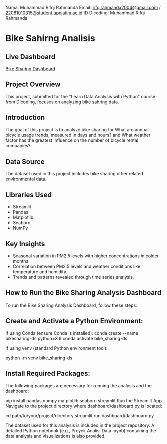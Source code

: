 Nama: Muhammad Rifqi Rahmanda
Email: rifqirahmanda2004@gmail.com / 22081010315@student.upnjatim.ac.id
ID Dicoding: Muhammad Rifqi Rahmanda

# Bike Sahirng Analisis

## Live Dashboard
[Bike Sharing Dashboard]([https://bikesharing-3tlvn2citvhvljt587rjvb.streamlit.app/](https://bike-sharing-rifqi-sng89l6vn4vj4rrh9pzbw2.streamlit.app/))

## Project Overview
This project, submitted for the "Learn Data Analysis with Python" course from Dicoding, focuses on analyzing bike sahring data.
## Introduction
The goal of this project is to analyze bike sharing for What are annual bicycle usage trends, measured in days and hours? and What weather factor has the greatest influence on the number of bicycle rental companies?

## Data Source
The dataset used in this project includes bike sharing other related environmental data.

## Libraries Used
- Streamlit
- Pandas
- Matplotlib
- Seaborn
- NumPy

## Key Insights
- Seasonal variation in PM2.5 levels with higher concentrations in colder months.
- Correlation between PM2.5 levels and weather conditions like temperature and humidity.
- Trends and patterns revealed through time series analysis.

## How to Run the Bike Sharing Analysis Dashboard
To run the Bike Sharing Analysis Dashboard, follow these steps:

## Create and Activate a Python Environment:
If using Conda (ensure Conda is installed):
 conda create --name bikesharing-ds python=3.9
 conda activate bike_sharing-ds

If using venv (standard Python environment tool):

 python -m venv bike_sharing-ds

## Install Required Packages:
The following packages are necessary for running the analysis and the dashboard:

pip install pandas numpy matplotlib seaborn streamlit
Run the Streamlit App
Navigate to the project directory where dashboard/dashboard.py is located:

cd path/to/your/project/directory
streamlit run dashboard/dashboard.py

The dataset used for this analysis is included in the project repository. A detailed Python notebook (e.g., Proyek Analisi Data.ipynb) containing the data analysis and visualizations is also provided.
